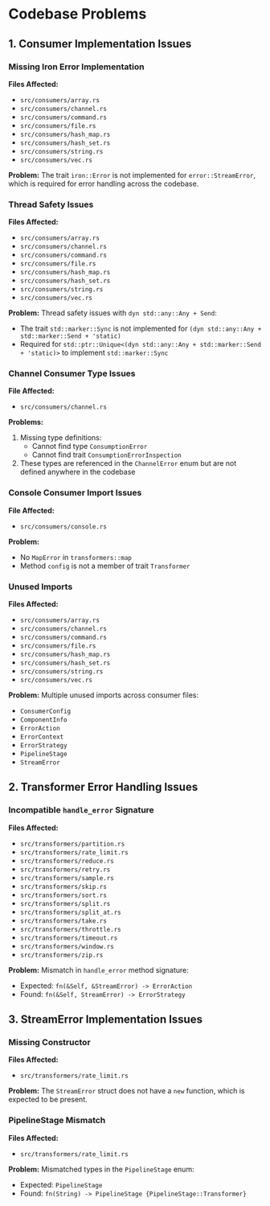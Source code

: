 # Codebase Problems

## 1. Consumer Implementation Issues

### Missing Iron Error Implementation
**Files Affected:**
- `src/consumers/array.rs`
- `src/consumers/channel.rs`
- `src/consumers/command.rs`
- `src/consumers/file.rs`
- `src/consumers/hash_map.rs`
- `src/consumers/hash_set.rs`
- `src/consumers/string.rs`
- `src/consumers/vec.rs`

**Problem:**
The trait `iron::Error` is not implemented for `error::StreamError`, which is required for error handling across the codebase.

### Thread Safety Issues
**Files Affected:**
- `src/consumers/array.rs`
- `src/consumers/channel.rs`
- `src/consumers/command.rs`
- `src/consumers/file.rs`
- `src/consumers/hash_map.rs`
- `src/consumers/hash_set.rs`
- `src/consumers/string.rs`
- `src/consumers/vec.rs`

**Problem:**
Thread safety issues with `dyn std::any::Any + Send`:
- The trait `std::marker::Sync` is not implemented for `(dyn std::any::Any + std::marker::Send + 'static)`
- Required for `std::ptr::Unique<(dyn std::any::Any + std::marker::Send + 'static)>` to implement `std::marker::Sync`

### Channel Consumer Type Issues
**File Affected:**
- `src/consumers/channel.rs`

**Problems:**
1. Missing type definitions:
   - Cannot find type `ConsumptionError`
   - Cannot find trait `ConsumptionErrorInspection`
2. These types are referenced in the `ChannelError` enum but are not defined anywhere in the codebase

### Console Consumer Import Issues
**File Affected:**
- `src/consumers/console.rs`

**Problem:**
- No `MapError` in `transformers::map`
- Method `config` is not a member of trait `Transformer`

### Unused Imports
**Files Affected:**
- `src/consumers/array.rs`
- `src/consumers/channel.rs`
- `src/consumers/command.rs`
- `src/consumers/file.rs`
- `src/consumers/hash_map.rs`
- `src/consumers/hash_set.rs`
- `src/consumers/string.rs`
- `src/consumers/vec.rs`

**Problem:**
Multiple unused imports across consumer files:
- `ConsumerConfig`
- `ComponentInfo`
- `ErrorAction`
- `ErrorContext`
- `ErrorStrategy`
- `PipelineStage`
- `StreamError`

## 2. Transformer Error Handling Issues

### Incompatible `handle_error` Signature
**Files Affected:**
- `src/transformers/partition.rs`
- `src/transformers/rate_limit.rs`
- `src/transformers/reduce.rs`
- `src/transformers/retry.rs`
- `src/transformers/sample.rs`
- `src/transformers/skip.rs`
- `src/transformers/sort.rs`
- `src/transformers/split.rs`
- `src/transformers/split_at.rs`
- `src/transformers/take.rs`
- `src/transformers/throttle.rs`
- `src/transformers/timeout.rs`
- `src/transformers/window.rs`
- `src/transformers/zip.rs`

**Problem:**
Mismatch in `handle_error` method signature:
- Expected: `fn(&Self, &StreamError) -> ErrorAction`
- Found: `fn(&Self, StreamError) -> ErrorStrategy`

## 3. StreamError Implementation Issues

### Missing Constructor
**Files Affected:**
- `src/transformers/rate_limit.rs`

**Problem:**
The `StreamError` struct does not have a `new` function, which is expected to be present.

### PipelineStage Mismatch
**Files Affected:**
- `src/transformers/rate_limit.rs`

**Problem:**
Mismatched types in the `PipelineStage` enum:
- Expected: `PipelineStage`
- Found: `fn(String) -> PipelineStage {PipelineStage::Transformer}` 